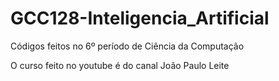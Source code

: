 # GCC128-Inteligencia_Artificial
Códigos feitos no 6º período de Ciência da Computação

O curso feito no youtube é do canal João Paulo Leite
